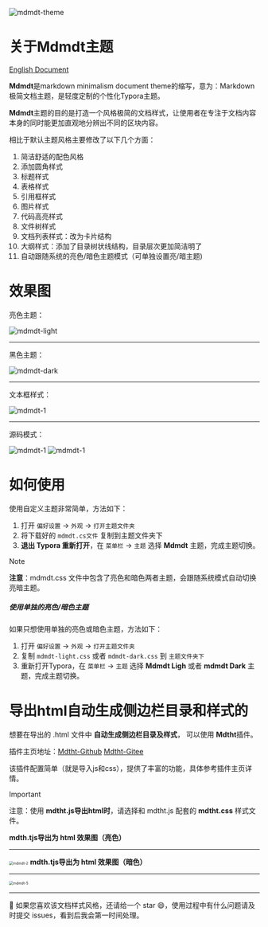 ![mdmdt-theme](./img/mdmdt-cover.png)
# 关于Mdmdt主题

[English Document](./readme.md)

**Mdmdt**是markdown minimalism document theme的缩写，意为：Markdown极简文档主题，是轻度定制的个性化Typora主题。

**Mdmdt**主题的目的是打造一个风格极简的文档样式，让使用者在专注于文档内容本身的同时能更加直观地分辨出不同的区块内容。

相比于默认主题风格主要修改了以下几个方面：
1. 简洁舒适的配色风格
2. 添加圆角样式
3. 标题样式
4. 表格样式
5. 引用框样式
6. 图片样式
7. 代码高亮样式
8. 文件树样式
9. 文档列表样式：改为卡片结构
10. 大纲样式：添加了目录树状线结构，目录层次更加简洁明了
11. 自动跟随系统的亮色/暗色主题模式（可单独设置亮/暗主题)

# 效果图

亮色主题：

![mdmdt-light](./img/mdmdt-light.png)

---

黑色主题：

![mdmdt-dark](./img/mdmdt-dark.png)

---

文本框样式：

![mdmdt-1](./img/mdmdt-1.png)

---

源码模式：

![mdmdt-1](./img/mdmdt-3.png)
![mdmdt-1](./img/mdmdt-4.png)

# 如何使用

使用自定义主题非常简单，方法如下：
1. 打开 `偏好设置` -> `外观` -> `打开主题文件夹`
2. 将下载好的 `mdmdt.cs文件` 复制到主题文件夹下
3. **退出 Typora 重新打开**，在 `菜单栏` -> `主题` 选择 **Mdmdt** 主题，完成主题切换。

> [!NOTE]
> **注意**：mdmdt.css 文件中包含了亮色和暗色两者主题，会跟随系统模式自动切换亮暗主题。

##### 使用单独的亮色/暗色主题

如果只想使用单独的亮色或暗色主题，方法如下：
1. 打开 `偏好设置` -> `外观` -> `打开主题文件夹`
2. 复制 `mdmdt-light.css` 或者 `mdmdt-dark.css` 到 `主题文件夹下`
3. 重新打开Typora，在 `菜单栏` -> `主题` 选择 **Mdmdt Ligh** 或者 **mdmdt Dark** 主题，完成主题切换。

# 导出html自动生成侧边栏目录和样式的

想要在导出的 .html 文件中 **自动生成侧边栏目录及样式**， 可以使用 **Mdtht**插件。

插件主页地址：[Mdtht-Github](https://github.com/cayxc/Mdtht)   [Mdtht-Gitee](https://gitee.com/cayxc/mdtht)

该插件配置简单（就是导入js和css），提供了丰富的功能，具体参考插件主页详情。

> [!IMPORTANT]
>
> 注意：使用 **mdtht.js导出html时**，请选择和 mdtht.js 配套的 **mdtht.css** 样式文件。

**mdth.tjs导出为 html 效果图（亮色）**

---

<img src="./img/mdmdt-2.png" alt="mdmdt-2" style="zoom:50%;" /> **mdth.tjs导出为 html 效果图（暗色）**

---

<img src="./img/mdmdt-5.png" alt="mdmdt-5" style="zoom:50%;" />

---

🐳 如果您喜欢该文档样式风格，还请给一个 star 😄，使用过程中有什么问题请及时提交 issues，看到后我会第一时间处理。



